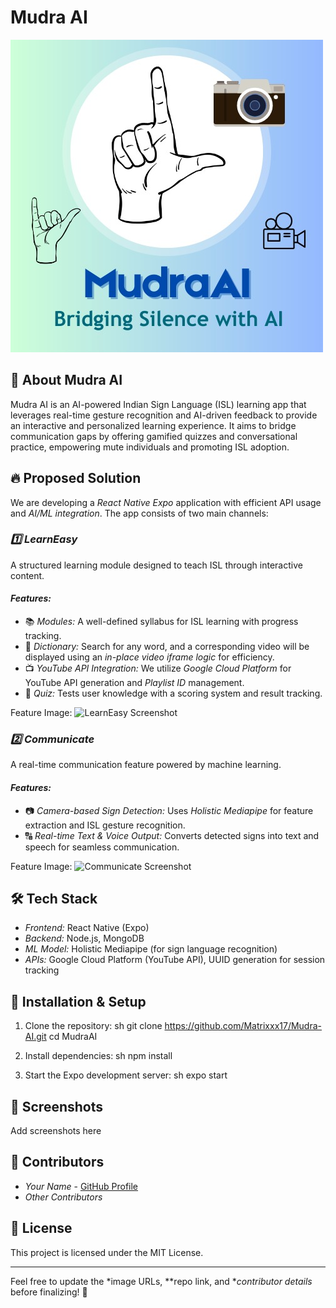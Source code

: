 # Mudra AI

![Mudra AI Banner](https://github.com/Matrixxx17/Mudra-AI/blob/main/501d17c7-0998-4e2c-9047-c51ece9f9fce.jpg?raw=true)

## 🚀 About Mudra AI
Mudra AI is an AI-powered Indian Sign Language (ISL) learning app that leverages real-time gesture recognition and AI-driven feedback to provide an interactive and personalized learning experience. It aims to bridge communication gaps by offering gamified quizzes and conversational practice, empowering mute individuals and promoting ISL adoption.

## 🔥 Proposed Solution
We are developing a *React Native Expo* application with efficient API usage and *AI/ML integration*. The app consists of two main channels:

### *1️⃣ LearnEasy*
A structured learning module designed to teach ISL through interactive content.

#### *Features:*
- 📚 *Modules:* A well-defined syllabus for ISL learning with progress tracking.
- 📖 *Dictionary:* Search for any word, and a corresponding video will be displayed using an *in-place video iframe logic* for efficiency.
- 📺 *YouTube API Integration:* We utilize *Google Cloud Platform* for YouTube API generation and *Playlist ID* management.
- 🎯 *Quiz:* Tests user knowledge with a scoring system and result tracking.

Feature Image:
![LearnEasy Screenshot](your-image-url-here)

### *2️⃣ Communicate*
A real-time communication feature powered by machine learning.

#### *Features:*
- 📷 *Camera-based Sign Detection:* Uses *Holistic Mediapipe* for feature extraction and ISL gesture recognition.
- 🔠 *Real-time Text & Voice Output:* Converts detected signs into text and speech for seamless communication.

Feature Image:
![Communicate Screenshot](your-image-url-here)

## 🛠️ Tech Stack
- *Frontend:* React Native (Expo)
- *Backend:* Node.js, MongoDB
- *ML Model:* Holistic Mediapipe (for sign language recognition)
- *APIs:* Google Cloud Platform (YouTube API), UUID generation for session tracking

## 🔧 Installation & Setup
1. Clone the repository:
   sh
   git clone https://github.com/Matrixxx17/Mudra-AI.git
   cd MudraAI
   
2. Install dependencies:
   sh
   npm install
   
3. Start the Expo development server:
   sh
   expo start
   

## 📸 Screenshots
Add screenshots here

## 👥 Contributors
- *Your Name* - [GitHub Profile](https://github.com/your-github)
- *Other Contributors*

## 📄 License
This project is licensed under the MIT License.

---

Feel free to update the *image URLs, **repo link, and **contributor details* before finalizing! 🚀
